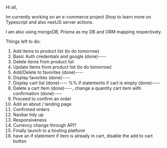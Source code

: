 Hi all, 

Im currently working on an e-commerce project Shop to learn more on Typescript and also nextJS server actions.

I am also using mongoDB, Prisma as my DB and ORM mapping respectively.

Things left to do: 
1) Add items to product list (to do tomorrow)
2) Basic Auth credentials and google (done)----
3) Delete items from product list
4) Update items from product list (to do tomorrow)
5) Add/Delete to favorites (done)----
6) Display favorites (done)----
7) Display cart list (done)---- %% if statements if cart is empty (done)----
8) Delete a cart Item (done)----, change a quantity cart item with confirmation (done)----
9) Proceed to confirm an order
10) Add an about / landing page
11) Confirmed orders
12) Navbar tidy up 
13) Responsiveness
14) Currency change through API?
15) Finally launch to a hosting platform
16) have an if statement if item is already in cart, disable the add to cart button
